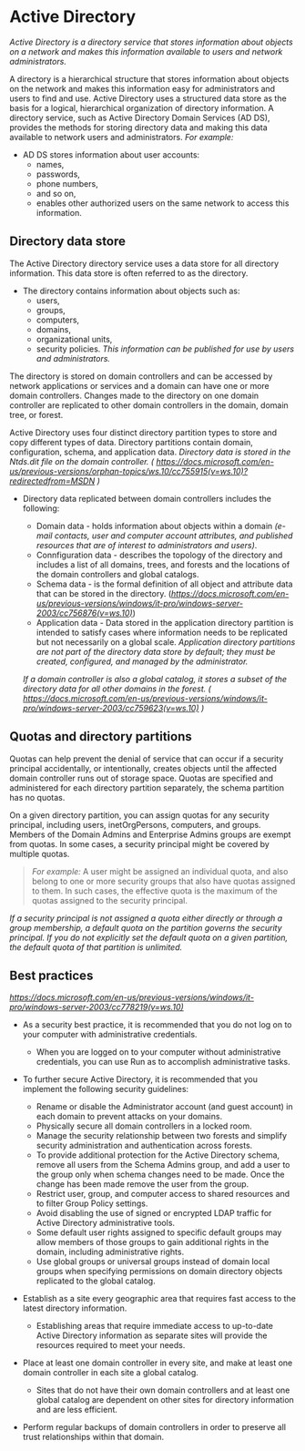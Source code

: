 # Active Directory
*Active Directory is a directory service that stores information about objects on a network and makes this information available to users and network administrators.*

A directory is a hierarchical structure that stores information about objects on the network and makes this information easy for administrators and users to find and use. 
Active Directory uses a structured data store as the basis for a logical, hierarchical organization of directory information.
A directory service, such as Active Directory Domain Services (AD DS), provides the methods for storing directory data and making this data available to network users and administrators.
*For example:*
* AD DS stores information about user accounts:
    * names,
    * passwords,
    * phone numbers,
    * and so on,
    * enables other authorized users on the same network to access this information.

## Directory data store
The Active Directory directory service uses a data store for all directory information. This data store is often referred to as the directory.
* The directory contains information about objects such as:
    * users,
    * groups,
    * computers,
    * domains,
    * organizational units,
    * security policies.
*This information can be published for use by users and administrators.*

The directory is stored on domain controllers and can be accessed by network applications or services and a domain can have one or more domain controllers.
Changes made to the directory on one domain controller are replicated to other domain controllers in the domain, domain tree, or forest.

Active Directory uses four distinct directory partition types to store and copy different types of data.
Directory partitions contain domain, configuration, schema, and application data.
*Directory data is stored in the Ntds.dit file on the domain controller. ( https://docs.microsoft.com/en-us/previous-versions/orphan-topics/ws.10/cc755915(v=ws.10)?redirectedfrom=MSDN )*

* Directory data replicated between domain controllers includes the following:
    * Domain data - holds information about objects within a domain *(e-mail contacts, user and computer account attributes, and published resources that are of interest to administrators and users)*.
    * Connfiguration data - describes the topology of the directory and includes a list of all domains, trees, and forests and the locations of the domain controllers and global catalogs.
    * Schema data - is the formal definition of all object and attribute data that can be stored in the directory. (*https://docs.microsoft.com/en-us/previous-versions/windows/it-pro/windows-server-2003/cc756876(v=ws.10)*)
    * Application data - Data stored in the application directory partition is intended to satisfy cases where information needs to be replicated but not necessarily on a global scale. *Application directory partitions are not part of the directory data store by default; they must be created, configured, and managed by the administrator.*

    *If a domain controller is also a global catalog, it stores a subset of the directory data for all other domains in the forest. ( https://docs.microsoft.com/en-us/previous-versions/windows/it-pro/windows-server-2003/cc759623(v=ws.10) )*


## Quotas and directory partitions
Quotas can help prevent the denial of service that can occur if a security principal accidentally, or intentionally, creates objects until the affected domain controller runs out of storage space.
Quotas are specified and administered for each directory partition separately, the schema partition has no quotas.

 On a given directory partition, you can assign quotas for any security principal, including users, inetOrgPersons, computers, and groups.
 Members of the Domain Admins and Enterprise Admins groups are exempt from quotas. In some cases, a security principal might be covered by multiple quotas. 
 > *For example:*
 > A user might be assigned an individual quota, and also belong to one or more security groups that also have quotas assigned to them. In such cases, the effective quota is the maximum of the quotas assigned to the security principal.

 *If a security principal is not assigned a quota either directly or through a group membership, a default quota on the partition governs the security principal.*
 *If you do not explicitly set the default quota on a given partition, the default quota of that partition is unlimited.*

## Best practices
*https://docs.microsoft.com/en-us/previous-versions/windows/it-pro/windows-server-2003/cc778219(v=ws.10)*

* As a security best practice, it is recommended that you do not log on to your computer with administrative credentials.
    * When you are logged on to your computer without administrative credentials, you can use Run as to accomplish administrative tasks.

* To further secure Active Directory, it is recommended that you implement the following security guidelines:
    * Rename or disable the Administrator account (and guest account) in each domain to prevent attacks on your domains.
    * Physically secure all domain controllers in a locked room.
    * Manage the security relationship between two forests and simplify security administration and authentication across forests.
    * To provide additional protection for the Active Directory schema, remove all users from the Schema Admins group, and add a user to the group only when schema changes need to be made. Once the change has been made remove the user from the group.
    * Restrict user, group, and computer access to shared resources and to filter Group Policy settings.
    * Avoid disabling the use of signed or encrypted LDAP traffic for Active Directory administrative tools.
    * Some default user rights assigned to specific default groups may allow members of those groups to gain additional rights in the domain, including administrative rights.
    * Use global groups or universal groups instead of domain local groups when specifying permissions on domain directory objects replicated to the global catalog.

* Establish as a site every geographic area that requires fast access to the latest directory information.
    * Establishing areas that require immediate access to up-to-date Active Directory information as separate sites will provide the resources required to meet your needs.
    
* Place at least one domain controller in every site, and make at least one domain controller in each site a global catalog.
    * Sites that do not have their own domain controllers and at least one global catalog are dependent on other sites for directory information and are less efficient.

* Perform regular backups of domain controllers in order to preserve all trust relationships within that domain.